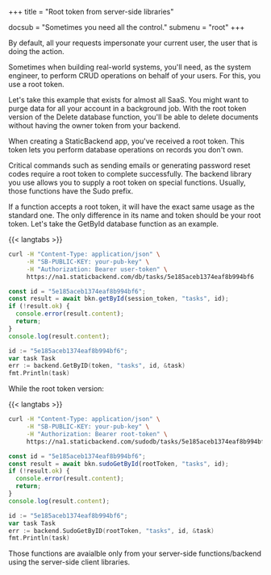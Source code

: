+++
title = "Root token from server-side libraries"

docsub = "Sometimes you need all the control."
submenu = "root"
+++

By default, all your requests impersonate your current user, the user that is 
doing the action.

Sometimes when building real-world systems, you'll need, as the system 
engineer, to perform CRUD operations on behalf of your users. For this, you 
use a root token.

Let's take this example that exists for almost all SaaS. You might want to 
purge data for all your account in a background job. With the root token 
version of the Delete database function, you'll be able to delete documents 
without having the owner token from your backend.

When creating a StaticBackend app, you've received a root token. This token 
lets you perform database operations on records you don't own.

Critical commands such as sending emails or generating password reset codes 
require a root token to complete successfully. The backend library you use 
allows you to supply a root token on special functions. Usually, those 
functions have the Sudo prefix.

If a function accepts a root token, it will have the exact same usage as the 
standard one. The only difference in its name and token should be your root 
token. Let's take the GetById database function as an example.

{{< langtabs >}}
```bash
curl -H "Content-Type: application/json" \
     -H "SB-PUBLIC-KEY: your-pub-key" \
     -H "Authorization: Bearer user-token" \
     https://na1.staticbackend.com/db/tasks/5e185aceb1374eaf8b994bf6
```
```javascript
const id = "5e185aceb1374eaf8b994bf6";
const result = await bkn.getById(session_token, "tasks", id);
if (!result.ok) {
  console.error(result.content);
  return;
}
console.log(result.content);
```
```go
id := "5e185aceb1374eaf8b994bf6";
var task Task
err := backend.GetByID(token, "tasks", id, &task)
fmt.Println(task)
```

While the root token version:

{{< langtabs >}}
```bash
curl -H "Content-Type: application/json" \
     -H "SB-PUBLIC-KEY: your-pub-key" \
     -H "Authorization: Bearer root-token" \
     https://na1.staticbackend.com/sudodb/tasks/5e185aceb1374eaf8b994bf6
```
```javascript
const id = "5e185aceb1374eaf8b994bf6";
const result = await bkn.sudoGetById(rootToken, "tasks", id);
if (!result.ok) {
  console.error(result.content);
  return;
}
console.log(result.content);
```
```go
id := "5e185aceb1374eaf8b994bf6";
var task Task
err := backend.SudoGetByID(rootToken, "tasks", id, &task)
fmt.Println(task)
```

Those functions are avaialble only from your server-side functions/backend 
using the server-side client libraries.